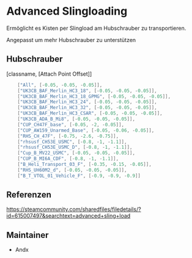 # Advanced Slingloading

Ermöglicht es Kisten per Slingload am Hubschrauber zu transportieren.

Angepasst um mehr Hubschrauber zu unterstützen

## Hubschrauber

[classname, [Attach Point Offset]]

```c++
    ["All", [-0.05, -0.05, -0.05]],
    ["UK3CB_BAF_Merlin_HC3_18", [-0.05, -0.05, -0.05]],  
    ["UK3CB_BAF_Merlin_HC3_18_GPMG", [-0.05, -0.05, -0.05]],  
    ["UK3CB_BAF_Merlin_HC3_24", [-0.05, -0.05, -0.05]],  
    ["UK3CB_BAF_Merlin_HC3_32", [-0.05, -0.05, -0.05]],  
    ["UK3CB_BAF_Merlin_HC3_CSAR", [-0.05, -0.05, -0.05]],  
    ["UK3CB_ADA_B_Mi8", [-0.05, -0.05, -0.05]],  
    ["CUP_CH47F_base", [-0.05, -2, -0.05]],  
    ["CUP_AW159_Unarmed_Base", [-0.05, -0.06, -0.05]],
    ["RHS_CH_47F", [-0.75, -2.6, -0.75]], 
    ["rhsusf_CH53E_USMC", [-0.8, -1, -1.1]], 
    ["rhsusf_CH53E_USMC_D", [-0.8, -1, -1.1]],
    ["Cup_B_MV22_USMC", [-0.05, -0.05, -0.05]],
    ["CUP_B_MI6A_CDF", [-0.8, -1, -1.1]],
    ["B_Heli_Transport_03_F", [-0.35, -0.15, -0.05]],
    ["RHS_UH60M2_d", [-0.05, -0.05, -0.05]],      
    ["B_T_VTOL_01_Vehicle_F", [-0.9, -0.9, -0.9]] 
```

## Referenzen

<https://steamcommunity.com/sharedfiles/filedetails/?id=615007497&searchtext=advanced+sling+load>

## Maintainer

- Andx
